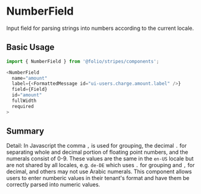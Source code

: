 # NumberField

Input field for parsing strings into numbers according to the current locale.

## Basic Usage
```js
import { NumberField } from '@folio/stripes/components';

<NumberField
  name="amount"
  label={<FormattedMessage id="ui-users.charge.amount.label" />}
  field={Field}
  id="amount"
  fullWidth
  required
>
```

## Summary

Detail: In Javascript the comma `,` is used for grouping, the decimal `.` for separating whole and decimal portion of floating point numbers, and the numerals consist of 0-9. These values are the same in the `en-US` locale but are not shared by all locales, e.g. `de-DE` which uses `.` for grouping and `,` for decimal, and others may not use Arabic numerals. This component allows users to enter numberic values in their tenant's format and have them be correctly parsed into numeric values.
